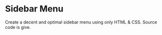 # Sidebar Menu
Create a decent and optimal sidebar menu using only HTML &amp; CSS. Source code is give. 
